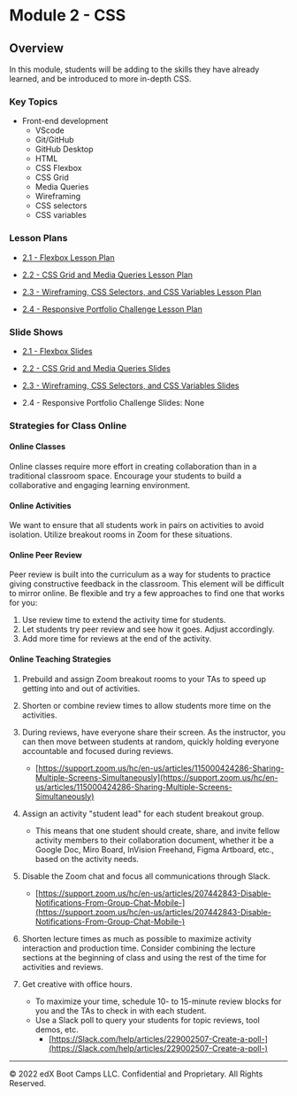 # Module 2 - CSS

## Overview

In this module, students will be adding to the skills they have already learned, and be introduced to more in-depth CSS.

### Key Topics

* Front-end development
  * VScode
  * Git/GitHub
  * GitHub Desktop
  * HTML
  * CSS Flexbox
  * CSS Grid
  * Media Queries
  * Wireframing
  * CSS selectors
  * CSS variables

### Lesson Plans

* [2.1 - Flexbox Lesson Plan](01-flexbox-lesson/2-1-lessonplan.md)

* [2.2 - CSS Grid and Media Queries Lesson Plan](02-grid-media-queries-lesson/2-2-lessonplan.md)

* [2.3 - Wireframing, CSS Selectors, and CSS Variables Lesson Plan](03-wireframing-selectors-variables-lesson/2-3-lessonplan.md)

* [2.4 - Responsive Portfolio Challenge Lesson Plan](04-responsive-portfolio-lesson/2-4-lessonplan.md)

### Slide Shows

* [2.1 - Flexbox Slides](https://docs.google.com/presentation/d/1TzVF8Pm3l1xAze9U_0H_mp8PJR-tqn5NCWhmWYXaQms/edit?usp=sharing)

* [2.2 - CSS Grid and Media Queries Slides](https://docs.google.com/presentation/d/1RJeNu1vuXTSfDeC7FuANw5tsLp4FXav0IGiAdgWJ1eo/edit?usp=sharing)

* [2.3 - Wireframing, CSS Selectors, and CSS Variables Slides](https://docs.google.com/presentation/d/1PDjpFcd4iZlIWkdivvRV5pMKsSKN6EuFySdDFAUA3y0/edit?usp=sharing)

* 2.4 - Responsive Portfolio Challenge Slides: None

### Strategies for Class Online

#### Online Classes

Online classes require more effort in creating collaboration than in a traditional classroom space. Encourage your students to build a collaborative and engaging learning environment.

#### Online Activities

We want to ensure that all students work in pairs on activities to avoid isolation. Utilize breakout rooms in Zoom for these situations.

#### Online Peer Review

Peer review is built into the curriculum as a way for students to practice giving constructive feedback in the classroom. This element will be difficult to mirror online. Be flexible and try a few approaches to find one that works for you:

1. Use review time to extend the activity time for students.
2. Let students try peer review and see how it goes. Adjust accordingly.
3. Add more time for reviews at the end of the activity.

#### Online Teaching Strategies

1. Prebuild and assign Zoom breakout rooms to your TAs to speed up getting into and out of activities.

2. Shorten or combine review times to allow students more time on the activities.

3. During reviews, have everyone share their screen. As the instructor, you can then move between students at random, quickly holding everyone accountable and focused during reviews.

   * [https://support.zoom.us/hc/en-us/articles/115000424286-Sharing-Multiple-Screens-Simultaneously](https://support.zoom.us/hc/en-us/articles/115000424286-Sharing-Multiple-Screens-Simultaneously)

4. Assign an activity "student lead" for each student breakout group.

   * This means that one student should create, share, and invite fellow activity members to their collaboration document, whether it be a Google Doc, Miro Board, InVision Freehand, Figma Artboard, etc., based on the activity needs.

5. Disable the Zoom chat and focus all communications through Slack.

   * [https://support.zoom.us/hc/en-us/articles/207442843-Disable-Notifications-From-Group-Chat-Mobile-](https://support.zoom.us/hc/en-us/articles/207442843-Disable-Notifications-From-Group-Chat-Mobile-)

6. Shorten lecture times as much as possible to maximize activity interaction and production time. Consider combining the lecture sections at the beginning of class and using the rest of the time for activities and reviews.

7. Get creative with office hours.

   * To maximize your time, schedule 10- to 15-minute review blocks for you and the TAs to check in with each student.
   * Use a Slack poll to query your students for topic reviews, tool demos, etc.
     * [https://Slack.com/help/articles/229002507-Create-a-poll-](https://Slack.com/help/articles/229002507-Create-a-poll-)

---

© 2022 edX Boot Camps LLC. Confidential and Proprietary. All Rights Reserved.

